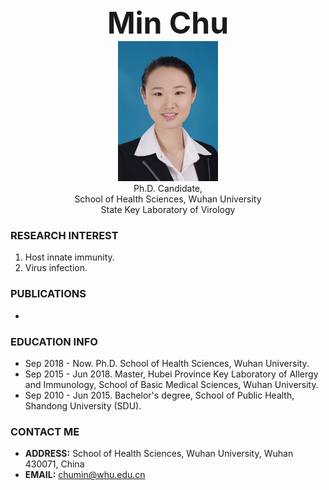 <center><b><font size=50>Min Chu</font></b></center>
<!--<center><a href="/index-cn.md">中文主页</a></center> -->
<div align=center><img src="./meme.png" style="width:160px;height:224px" ></div>

<center>Ph.D. Candidate,</center>
<center> School of Health Sciences, Wuhan University</center>
<center>State Key Laboratory of Virology</center>      

### RESEARCH INTEREST     
1. Host innate immunity.
2. Virus infection. 

### PUBLICATIONS
- 

### EDUCATION INFO
- Sep 2018 - Now. Ph.D. School of Health Sciences, Wuhan University.
- Sep 2015 - Jun 2018. Master, Hubei Province Key Laboratory of Allergy and Immunology, 
                               School of Basic Medical Sciences, Wuhan University.
- Sep 2010 - Jun 2015. Bachelor's degree, School of Public Health, Shandong University (SDU).


### CONTACT ME
- <b>ADDRESS:</b> School of Health Sciences, Wuhan University, Wuhan 430071, China
- <b>EMAIL:</b> chumin@whu.edu.cn
